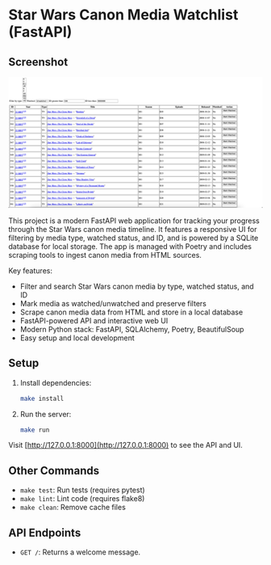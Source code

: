 # Star Wars Canon Media Watchlist (FastAPI)

<!-- Paste a screenshot of the app UI below -->

## Screenshot

![1753919379719](image/README/1753919379719.png)

This project is a modern FastAPI web application for tracking your progress through the Star Wars canon media timeline. It features a responsive UI for filtering by media type, watched status, and ID, and is powered by a SQLite database for local storage. The app is managed with Poetry and includes scraping tools to ingest canon media from HTML sources.

Key features:

- Filter and search Star Wars canon media by type, watched status, and ID
- Mark media as watched/unwatched and preserve filters
- Scrape canon media data from HTML and store in a local database
- FastAPI-powered API and interactive web UI
- Modern Python stack: FastAPI, SQLAlchemy, Poetry, BeautifulSoup
- Easy setup and local development

## Setup

1. Install dependencies:

   ```bash
   make install
   ```
2. Run the server:

   ```bash
   make run
   ```

Visit [http://127.0.0.1:8000](http://127.0.0.1:8000) to see the API and UI.

## Other Commands

- `make test`: Run tests (requires pytest)
- `make lint`: Lint code (requires flake8)
- `make clean`: Remove cache files

## API Endpoints

- `GET /`: Returns a welcome message.
